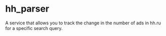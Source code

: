 # hh_parser
A service that allows you to track the change in the number of ads in hh.ru for a specific search query.
